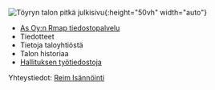 ![Töyryn talon pitkä julkisivu](./assets/images/julkisivu.jpg){:height="50vh" width="auto"}


- [As Oy:n Rmap tiedostopalvelu](https://proptech.osuria.com/_layouts/15/Sp.Login.Custom/Login.aspx?ReturnUrl=%2freimhameenlinna%2fHameenLinnanPortti%2f_layouts%2f15%2fAuthenticate.aspx%3fSource%3d%252Freimhameenlinna%252FHameenLinnanPortti%252FSivut%252Fdefault%252Easpx&Source=%2Freimhameenlinna%2FHameenLinnanPortti%2FSivut%2Fdefault%2Easpx)
- Tiedotteet
- Tietoja taloyhtiöstä
- Talon historiaa
- [Hallituksen työtiedostoja](./files.md)
  
Yhteystiedot: [Reim Isännöinti](https://reim.fi)
